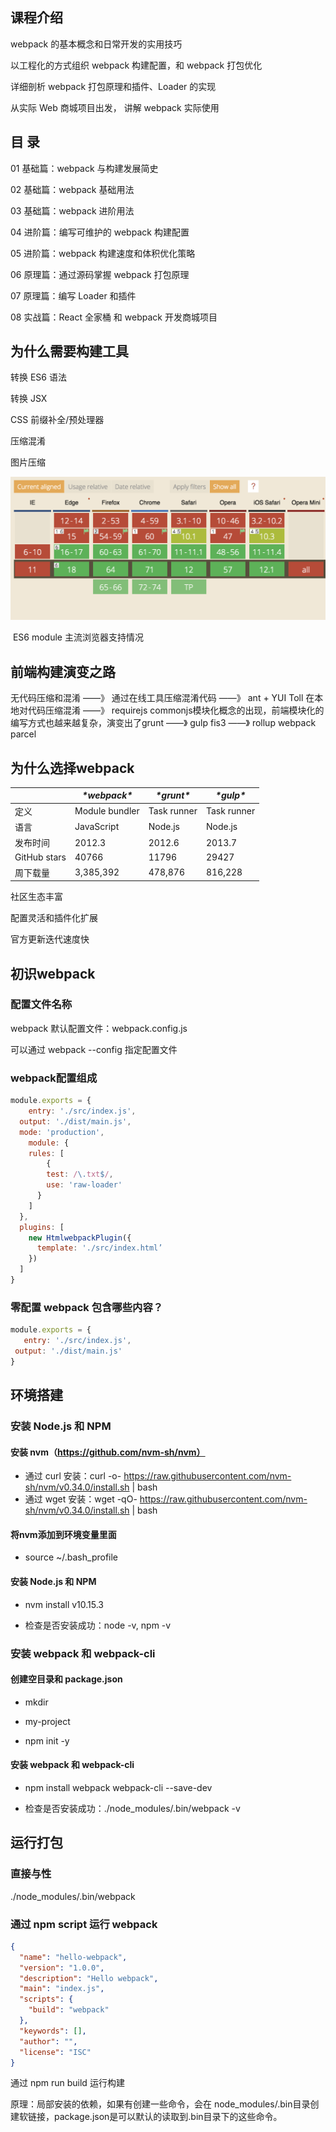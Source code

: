 ## 课程介绍

webpack 的基本概念和日常开发的实用技巧

以工程化的方式组织 webpack 构建配置，和 webpack 打包优化

详细剖析 webpack 打包原理和插件、Loader 的实现

从实际 Web 商城项目出发， 讲解 webpack 实际使用



## 目 录

01 基础篇：webpack 与构建发展简史

02 基础篇：webpack 基础用法

03 基础篇：webpack 进阶用法

04 进阶篇：编写可维护的 webpack 构建配置

05 进阶篇：webpack 构建速度和体积优化策略

06 原理篇：通过源码掌握 webpack 打包原理

07 原理篇：编写 Loader 和插件

08 实战篇：React 全家桶 和 webpack 开发商城项目



## 为什么需要构建工具

转换 ES6 语法

转换 JSX

CSS 前缀补全/预处理器

压缩混淆

图片压缩



![es6支持情况](images/es6支持情况.png)

​																ES6 module 主流浏览器支持情况



## 前端构建演变之路

无代码压缩和混淆  ——》 通过在线工具压缩混淆代码  ——》 ant + YUI Toll 在本地对代码压缩混淆 ——》 requirejs commonjs模块化概念的出现，前端模块化的编写方式也越来越复杂，演变出了grunt ——》 gulp fis3 ——》 rollup webpack parcel

 

## 为什么选择webpack

|              | ***\*webpack\**** | ***\*grunt\**** | ***\*gulp\**** |
| ------------ | ----------------- | --------------- | -------------- |
| 定义         | Module bundler    | Task runner     | Task runner    |
| 语言         | JavaScript        | Node.js         | Node.js        |
| 发布时间     | 2012.3            | 2012.6          | 2013.7         |
| GitHub stars | 40766             | 11796           | 29427          |
| 周下载量     | 3,385,392         | 478,876         | 816,228        |

社区生态丰富

配置灵活和插件化扩展

官方更新迭代速度快



## 初识webpack

### 配置文件名称

webpack 默认配置文件：webpack.config.js

可以通过 webpack --config 指定配置文件

### webpack配置组成

```js
module.exports = { 
	entry: './src/index.js', 
  output: './dist/main.js',
  mode: 'production',
	module: {
    rules: [	
    	{ 
        test: /\.txt$/, 
        use: 'raw-loader' 
      }
    ]
  },
  plugins: [
  	new HtmlwebpackPlugin({ 
      template: './src/index.html’
  	})
  ]
}
```

### 零配置 webpack 包含哪些内容？

 ```js
module.exports = { 
	entry: './src/index.js', 
  output: './dist/main.js'
}
 ```



## 环境搭建

### 安装 Node.js 和 NPM

#### 安装 nvm（https://github.com/nvm-sh/nvm）

* 通过 curl 安装：curl -o- https://raw.githubusercontent.com/nvm-sh/nvm/v0.34.0/install.sh | bash
* 通过 wget 安装：wget -qO- https://raw.githubusercontent.com/nvm-sh/nvm/v0.34.0/install.sh | bash

#### 将nvm添加到环境变量里面

* source ~/.bash_profile

#### 安装 Node.js 和 NPM

* nvm install v10.15.3

* 检查是否安装成功：node -v, npm -v

### 安装 webpack 和 webpack-cli

#### 创建空目录和 package.json

* mkdir 

* my-project

* npm init -y

#### 安装 webpack 和 webpack-cli

* npm install webpack webpack-cli --save-dev

* 检查是否安装成功：./node_modules/.bin/webpack -v

  

## 运行打包

### 直接与性

./node_modules/.bin/webpack 

### 通过 npm script 运⾏ webpack

```json
{
  "name": "hello-webpack",
  "version": "1.0.0", 
  "description": "Hello webpack", 
  "main": "index.js",
  "scripts": {
  	"build": "webpack"
  },
  "keywords": [],
  "author": "",
  "license": "ISC"
}
```

通过 npm run build 运行构建

原理：局部安装的依赖，如果有创建一些命令，会在 node_modules/.bin目录创建软链接，package.json是可以默认的读取到.bin目录下的这些命令。

